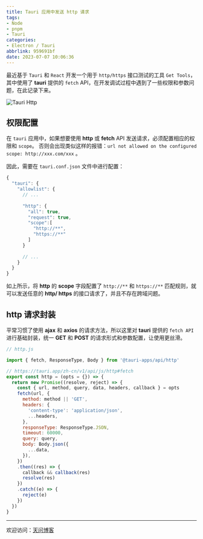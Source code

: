 ```yaml
---
title: Tauri 应用中发送 http 请求
tags:
- Node
- pnpm
- Tauri
categories:
- Electron / Tauri
abbrlink: 959691bf
date: 2023-07-07 10:06:36
---
```


最近基于 `Tauri` 和 `React` 开发一个用于 `http/https` 接口测试的工具 `Get Tools`，其中使用了 **tauri** 提供的 `fetch` API，在开发调试过程中遇到了一些权限和参数问题，在此记录下来。 

![Tauri Http](https://tiven.cn/static/img/img-post-tools-01-tE7rIxba_VxgZRYkVBUtC.jpg)

<!-- more -->

## 权限配置

在 `tauri` 应用中，如果想要使用 **http** 或 **fetch** API 发送请求，必须配置相应的权限和 `scope`。
否则会出现类似这样的报错：`url not allowed on the configured scope: http://xxx.com/xxx` 。

因此，需要在 `tauri.conf.json` 文件中进行配置：

```js 
{
  "tauri": {
    "allowlist": {
      // ...
      
      "http": {
        "all": true,
        "request": true,
        "scope":[
          "http://**",
          "https://**"
        ]
      }
      
      // ...
    }
  }
}
```

如上所示，将 **http** 的 **scope** 字段配置了 `http://**` 和 `https://**` 匹配规则，就可以发送任意的 **http/ https** 的接口请求了，并且不存在跨域问题。

## http 请求封装

平常习惯了使用 **ajax** 和 **axios** 的请求方法，所以这里对 **tauri** 提供的 `fetch API` 进行基础封装，统一 **GET** 和 **POST** 的请求形式和参数配置，让使用更丝滑。

```js
// http.js

import { fetch, ResponseType, Body } from '@tauri-apps/api/http'

// https://tauri.app/zh-cn/v1/api/js/http#fetch
export const http = (opts = {}) => {
  return new Promise((resolve, reject) => {
    const { url, method, query, data, headers, callback } = opts
    fetch(url, {
      method: method || 'GET',
      headers: {
        'content-type': 'application/json',
        ...headers,
      },
      responseType: ResponseType.JSON,
      timeout: 60000,
      query: query,
      body: Body.json({
        ...data,
      }),
    })
    .then((res) => {
      callback && callback(res)
      resolve(res)
    })
    .catch((e) => {
      reject(e)
    })
  })
}
```


---

欢迎访问：[天问博客](https://tiven.cn/p/959691bf/ "天问博客-专注于大前端技术")

